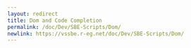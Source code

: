 ```yaml
---
layout: redirect
title: Dom and Code Completion
permalink: /doc/Dev/SBE-Scripts/Dom/
newlink: https://vssbe.r-eg.net/doc/Dev/SBE-Scripts/Dom/
---
```



